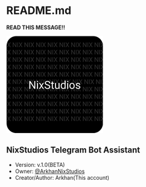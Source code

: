 # README.md
**READ THIS MESSAGE!!**


![NixStudios Logo](https://github.com/ArkhanNixStudios/NixStudiosBot/blob/main/docs/icon.png)
## NixStudios Telegram Bot Assistant
* Version: v.1.0(BETA)
* Owner: [@ArkhanNixStudios](https://t.me/ArkhanNixStudios)
* Creator/Author: Arkhan(This account)
